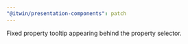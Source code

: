 ```yaml
---
"@itwin/presentation-components": patch
---
```


Fixed property tooltip appearing behind the property selector.
